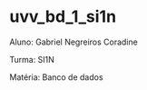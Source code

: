 # uvv_bd_1_si1n
<p>Aluno: Gabriel Negreiros Coradine<p>
<p>Turma: SI1N<p>
<p>Matéria: Banco de dados<p>
